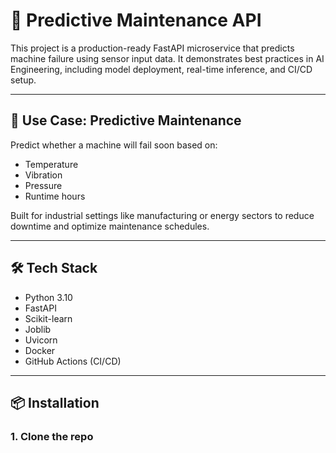 # 🚀 Predictive Maintenance API

This project is a production-ready FastAPI microservice that predicts machine failure using sensor input data. It demonstrates best practices in AI Engineering, including model deployment, real-time inference, and CI/CD setup.

---

## 🧠 Use Case: Predictive Maintenance

Predict whether a machine will fail soon based on:
- Temperature
- Vibration
- Pressure
- Runtime hours

Built for industrial settings like manufacturing or energy sectors to reduce downtime and optimize maintenance schedules.

---

## 🛠️ Tech Stack

- Python 3.10
- FastAPI
- Scikit-learn
- Joblib
- Uvicorn
- Docker
- GitHub Actions (CI/CD)

---

## 📦 Installation

### 1. Clone the repo


